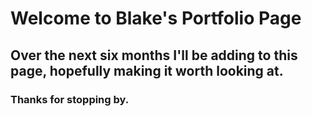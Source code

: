 # Welcome to Blake's Portfolio Page

## Over the next six months I'll be adding to this page, hopefully making it worth looking at.

### Thanks for stopping by. 
